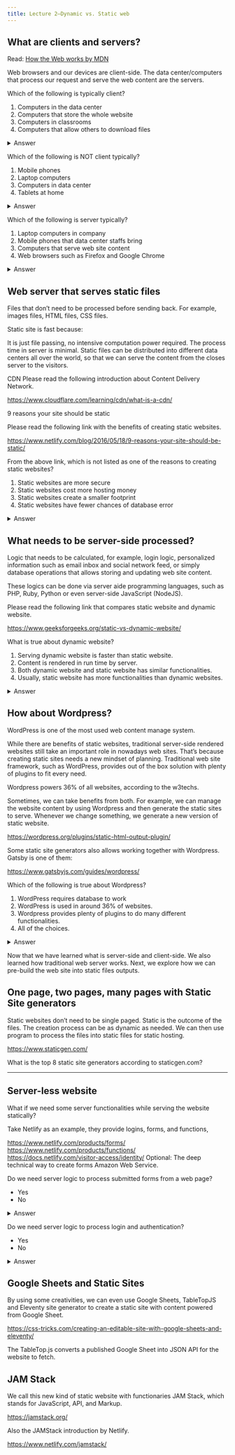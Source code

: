 ```yaml
---
title: Lecture 2—Dynamic vs. Static web
---
```



## What are clients and servers?




<div class="action callout">

  Read: <a href='https://developer.mozilla.org/en-US/docs/Learn/Getting_started_with_the_web/How_the_Web_works' target='_blank'>How the Web works by MDN</a>

</div>



Web browsers and our devices are client-side.
The data center/computers that process our request and serve the web content are the servers.

<div class="question callout">

Which of the following is typically client?

1. Computers in the data center
2. Computers that store the whole website
3. Computers in classrooms
4. Computers that allow others to download files

<details>
<summary>Answer</summary>

_Computers in classrooms_. They are for consumers to use.

The followings are servers that usually consumers cannot reach.

- Computers in the data center
- Computers that store the whole website
- Computers that allow others to download files

</details>
</div>

<div class="question callout">

Which of the following is NOT client typically?

1. Mobile phones
1. Laptop computers
1. Computers in data center
1. Tablets at home

<details>
<summary>Answer</summary>

_Computers in data center_ is not client. Those computers are servers because they serve the content to consumers.

</details>

</div>

<div class="question callout">

Which of the following is server typically?

1. Laptop computers in company
1. Mobile phones that data center staffs bring
1. Computers that serve web site content
1. Web browsers such as Firefox and Google Chrome

<details>
<summary>Answer</summary>

_Computers that serve web site content_ is server typically.

</details>

</div>


## Web server that serves static files

Files that don’t need to be processed before sending back. For example, images files, HTML files, CSS files.

Static site is fast because:

It is just file passing, no intensive computation power required. The process time in server is minimal.
Static files can be distributed into different data centers all over the world, so that we can serve the content from the closes server to the visitors.

CDN
Please read the following introduction about Content Delivery Network.

https://www.cloudflare.com/learning/cdn/what-is-a-cdn/


9 reasons your site should be static

Please read the following link with the benefits of creating static websites.

https://www.netlify.com/blog/2016/05/18/9-reasons-your-site-should-be-static/


<div class="question callout">

From the above link, which is not listed as one of the reasons to creating static websites?

1. Static websites are more secure
1. Static websites cost more hosting money
1. Static websites create a smaller footprint
1. Static websites have fewer chances of database error

<details>
<summary>Answer</summary>

_Static websites cost more hosting money._

</details>

</div>


## What needs to be server-side processed?

Logic that needs to be calculated, for example, login logic, personalized information such as email inbox and social network feed, or simply database operations that allows storing and updating web site content.

These logics can be done via server aide programming languages, such as PHP, Ruby, Python or even server-side JavaScript (NodeJS).

Please read the following link that compares static website and dynamic website.

https://www.geeksforgeeks.org/static-vs-dynamic-website/


<div class="question callout">

What is true about dynamic website?

1. Serving dynamic website is faster than static website.
1. Content is rendered in run time by server.
1. Both dynamic website and static website has similar functionalities.
1. Usually, static website has more functionalities than dynamic websites.

<details>
<summary>Answer</summary>

_Content is rendered in run time by server._

</details>
</div>

## How about Wordpress?

WordPress is one of the most used web content manage system.

While there are benefits of static websites, traditional server-side rendered websites still take an important role in nowadays web sites. That’s because creating static sites needs a new mindset of planning. Traditional web site framework, such as WordPress, provides out of the box solution with plenty of plugins to fit every need.

Wordpress powers 36% of all websites, according to the w3techs.

Sometimes, we can take benefits from both. For example, we can manage the website content by using Wordpress and then generate the static sites to serve. Whenever we change something, we generate a new version of static website.

https://wordpress.org/plugins/static-html-output-plugin/

Some static site generators also allows working together with Wordpress. Gatsby is one of them:

https://www.gatsbyjs.com/guides/wordpress/


<div class="question callout">

Which of the following is true about Wordpress?

1. WordPress requires database to work
1. WordPress is used in around 36% of websites.
1. Wordpress provides plenty of plugins to do many different functionalities.
1. All of the choices.

<details>
<summary>Answer</summary>

_All of the choices._

</details>

</div>

<div class="checkpoint callout">

  Now that we have learned what is server-side and client-side. We also learned how traditional web server works. Next, we explore how we can pre-build the web site into static files outputs.

</div>


## One page, two pages, many pages with Static Site generators

Static websites don’t need to be single paged. Static is the outcome of the files. The creation process can be as dynamic as needed. We can then use program to process the files into static files for static hosting.

https://www.staticgen.com/


What is the top 8 static site generators according to staticgen.com?



---


## Server-less website


What if we need some server functionalities while serving the website statically?

Take Netlify as an example, they provide logins, forms, and functions,

https://www.netlify.com/products/forms/
https://www.netlify.com/products/functions/
https://docs.netlify.com/visitor-access/identity/
Optional: The deep technical way to create forms Amazon Web Service.

<div class="question callout">

Do we need server logic to process submitted forms from a web page?

- Yes
- No

<details>
<summary>Answer</summary>

_Yes._

</details>


</div>


<div class="question callout">

Do we need server logic to process login and authentication?

- Yes
- No

<details>
<summary>Answer</summary>

_Yes._

</details>


</div>


## Google Sheets and Static Sites

By using some creativities, we can even use Google Sheets, TableTopJS and Eleventy site generator to create a static site with content powered from Google Sheet.

https://css-tricks.com/creating-an-editable-site-with-google-sheets-and-eleventy/

The TableTop.js converts a published Google Sheet into JSON API for the website to fetch.


## JAM Stack

We call this new kind of static website with functionaries JAM Stack, which stands for JavaScript, API, and Markup.

https://jamstack.org/

Also the JAMStack introduction by Netlify.

https://www.netlify.com/jamstack/